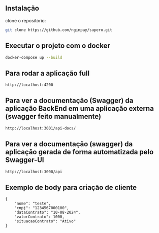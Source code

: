 ## Instalação

clone o repositório:

```bash
git clone https://github.com/nginpay/supero.git
```

## Executar o projeto com o docker


```bash
docker-compose up --build
```

## Para rodar a aplicação full
```bash
http://localhost:4200
```


## Para ver a documentação (Swagger) da aplicação BackEnd em uma aplicação externa (swagger feito manualmente)
```bash
http://localhost:3001/api-docs/
```


## Para ver a documentação (swagger) da aplicação gerada de forma automatizada pelo Swagger-UI
```bash
http://localhost:3000/api
```

## Exemplo de body para criação de cliente
```
{
    "nome": "teste",
    "cnpj": "1234567000100",
    "dataContrato": "10-08-2024",
    "valorContrato": 1000,
    "situacaoContrato": "Ativo"
}
```